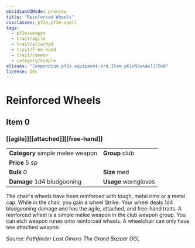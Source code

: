 ```yaml
---
obsidianUIMode: preview
title: "Reinforced Wheels"
cssclasses: pf2e,pf2e-spell
tags:
  - pf2e/weapon
  - trait/agile
  - trait/attached
  - trait/free-hand
  - trait/common
  - category/simple
aliases: "Compendium.pf2e.equipment-srd.Item.pKiuN3wnAxlJCBuK"
license: OGL
---
```

# Reinforced Wheels
## Item 0
### [[agile]][[attached]][[free-hand]]

|  |  |
| -- | -- |
| **Category** simple melee weapon | **Group** club |
| **Price** 5 sp |  |
| **Bulk** 0 | **Size** med |
| **Damage** 1d4 bludgeoning  | **Usage** worngloves |



The chair's wheels have been reinforced with tough, metal rims or a metal cap. While in the chair, you gain a wheel Strike. Your wheel deals 1d4 bludgeoning damage and has the agile, attached, and free-hand traits. A reinforced wheel is a simple melee weapon in the club weapon group. You can etch weapon runes onto reinforced wheels. A wheelchair can only have one attached weapon.

*Source: Pathfinder Lost Omens The Grand Bazaar*
*OGL*